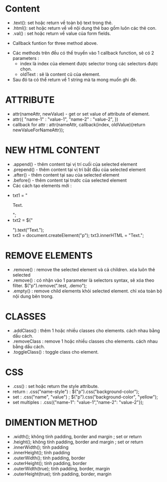 # Content
- .text(): set hoặc return về toàn bộ text trong thẻ.
- .html(): set hoặc return về về nội dung thẻ bao gồm luôn các thẻ con.
- .val() : set hoặc return về value của form fields.
* Callback funtion for three method above.
- Các methods trên đều có thể truyền vào 1 callback function, sẽ có 2 parameters :
    + index là index của element được selector trong các selectors được chọn.
    + oldText : sẽ là content cũ của element.
- Sau đó ta có thể return về 1 string mà ta mong muốn ghi đè.
# ATTRIBUTE 
- attr(nameAttr, newValue) - get or set value of attribute of element.
- attr({
    "name-1" : "value-1",
    "name-2" : "value-2",
})
- callback for attr : attr(nameAttr, callback(index, oldValue){return newValueForNameAttr});
# NEW HTML CONTENT
- .append() - thêm content tại vị trí cuối của selected element 
- .prepend() - thêm content tại vị trí bắt đầu của selected element 
- .after() - thêm content tại sau của selected element 
- .before() - thêm content tại trước của selected element 
- Các cách tạo elements mới : 
+ txt1 = "<p>Text.</p>";
+ txt2 = $("<p></p>").text("Text.");
+ txt3 = document.createElement("p"); txt3.innerHTML = "Text.";
# REMOVE ELEMENTS
- .remove() : remove the selected element và cả children. xóa luôn thẻ selected
- .remove() : có nhận vào 1 parameter là selectors syntax, sẽ xóa theo filter. $("p").remove(".test, .demo");
- .empty() : remove child elements khỏi selected element. chỉ xóa toàn bộ nội dung bên trong.
# CLASSES
- .addClass() : thêm 1 hoặc nhiều classes cho elements. cách nhau bằng dấu cách.
- .removeClass : remove 1 hoặc nhiều classes cho elements. cách nhau bằng dấu cách.
- .toggleClass() : toggle class cho element.
# CSS 
- .css() : set hoặc return the style attribute.
- return : .css("name-style") : $("p").css("background-color");
- set : .css("name", "value") ; $("p").css("background-color", "yellow");
- set multiples : .css({"name-1": "value-1","name-2": "value-2"});
# DIMENTION METHOD
- .width(); không tính padding, border and margin ; set or return
- .height(); không tính padding, border and margin ; set or return  
- .innerWidth(); tính padding
- .innerHeight(); tính padding
- .outerWidth(); tính padding, border
- .outerHeight(); tính padding, border
- .outerWidth(true); tính padding, border, margin
- .outerHeight(true); tính padding, border, margin